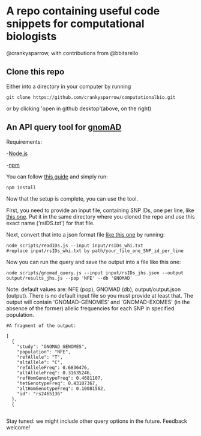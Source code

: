 # A repo containing useful code snippets for computational biologists

@crankysparrow, with contributions from @bbitarello

## Clone this repo

Either into a directory in your computer by running

```
git clone https://github.com/crankysparrow/computationalbio.git
```

or by clicking 'open in github desktop'(above, on the right)

## An API query tool for [gnomAD](https://gnomad.broadinstitute.org/)
Requirements:

-[Node.js](https://nodejs.org/en/download/) 

-[npm](https://docs.npmjs.com/downloading-and-installing-node-js-and-npm)

You can follow [this guide](https://blog.teamtreehouse.com/install-node-js-npm-mac) and simply run:

```
npm install
```

Now that the setup is complete, you can use the tool. 

First, you need to provide an input file, containing SNP IDs, one per line, like [this one](input/rsIDs.txt). Put it in the same directory where you cloned the repo and use this exact name ('rsIDS.txt') for that file.

Next, convert that into a json format file [like this one](input/rsIDs.json) by running:

```
node scripts/readIDs.js --input input/rsIDs_whi.txt 
#replace input/rsIDs_whi.txt by path/your_file_one_SNP_id_per_line
```

Now you can run the query and save the output into a file like this one:

```
node scripts/gnomad_query.js --input input/rsIDs_jhs.json --output output/results_jhs.js --pop 'NFE' --db 'GNOMAD'
```

Note: default values are: NFE (pop), GNOMAD (db), output/output.json (output). There is no default input file so you must provide at least that. 
The output will contain 'GNOMAD-GENOMES' and 'GNOMAD-EXOMES' (in the absence of the former) allelic frequencies for each SNP in  specified population. 

```
#A fragment of the output:

[
  {
    "study": "GNOMAD_GENOMES",
    "population": "NFE",
    "refAllele": "T",
    "altAllele": "C",
    "refAlleleFreq": 0.6836476,
    "altAlleleFreq": 0.31635246,
    "refHomGenotypeFreq": 0.4681107,
    "hetGenotypeFreq": 0.43107367,
    "altHomGenotypeFreq": 0.10081562,
    "id": "rs2465136"
  },
  {
```
##

Stay tuned: we might include other query options in the future. Feedback welcome!